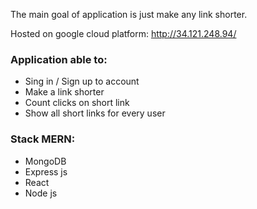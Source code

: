 The main goal of application is just make any link shorter.

Hosted on google cloud platform: http://34.121.248.94/

### Application able to:
 - Sing in / Sign up to account
 - Make a link shorter
 - Count clicks on short link
 - Show all short links for every user


### Stack MERN:
 - MongoDB
 - Express js
 - React
 - Node js
